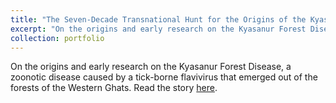 ```yaml
---
title: "The Seven-Decade Transnational Hunt for the Origins of the Kyasanur Forest Disease"
excerpt: "On the origins and early research on the Kyasanur Forest Disease. <br/><img src='/images/500x300.png'>"
collection: portfolio
---
```


On the origins and early research on the Kyasanur Forest Disease, a zoonotic disease caused by a tick-borne flavivirus that emerged out of the forests of the Western Ghats. Read the story [here](https://science.thewire.in/health/kyasanur-kfd-rajagopalan-boshell/).
